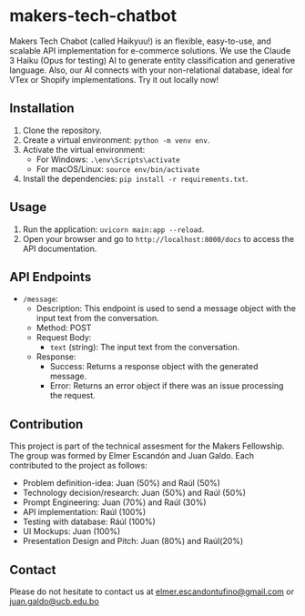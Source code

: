 # makers-tech-chatbot

Makers Tech Chabot (called Haikyuu!) is an flexible, easy-to-use, and scalable API implementation for e-commerce solutions. We use the Claude 3 Haiku (Opus for testing) AI to generate entity classification and generative language. Also, our AI connects with your non-relational database, ideal
for VTex or Shopify implementations. Try it out locally now!

## Installation

1. Clone the repository.
2. Create a virtual environment: `python -m venv env`.
3. Activate the virtual environment:
    - For Windows: `.\env\Scripts\activate`
    - For macOS/Linux: `source env/bin/activate`
4. Install the dependencies: `pip install -r requirements.txt`.

## Usage

1. Run the application: `uvicorn main:app --reload`.
2. Open your browser and go to `http://localhost:8000/docs` to access the API documentation.

## API Endpoints

-   `/message`:
    -   Description: This endpoint is used to send a message object with the input text from the conversation.
    -   Method: POST
    -   Request Body:
        -   `text` (string): The input text from the conversation.
    -   Response:
        -   Success: Returns a response object with the generated message.
        -   Error: Returns an error object if there was an issue processing the request.

## Contribution

This project is part of the technical assesment for the Makers Fellowship. The group was formed by Elmer Escandón and Juan Galdo.
Each contributed to the project as follows:

-   Problem definition-idea: Juan (50%) and Raúl (50%)
-   Technology decision/research: Juan (50%) and Raúl (50%)
-   Prompt Engineering: Juan (70%) and Raúl (30%)
-   API implementation: Raúl (100%)
-   Testing with database: Ráúl (100%)
-   UI Mockups: Juan (100%)
-   Presentation Design and Pitch: Juan (80%) and Raúl(20%)

## Contact

Please do not hesitate to contact us at [elmer.escandontufino@gmail.com](mailto:elmer.escandontufino@gmail.com) or [juan.galdo@ucb.edu.bo](mailto:juan.galdo@ucb.edu.bo)
